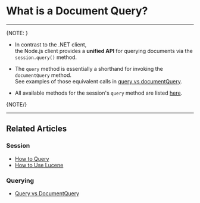 # What is a Document Query?

---

{NOTE: }

* In contrast to the .NET client,  
  the Node.js client provides a __unified API__ for querying documents via the `session.query()` method.  

* The `query` method is essentially a shorthand for invoking the `documentQuery` method.  
  See examples of those equivalent calls in [query vs documentQuery](../../../../client-api/session/querying/document-query/query-vs-document-query).

* All available methods for the session's `query` method are listed [here](../../../../client-api/session/querying/how-to-query#query-api).

{NOTE/}

---

## Related Articles

### Session

- [How to Query](../../../../client-api/session/querying/how-to-query)
- [How to Use Lucene](../../../../client-api/session/querying/document-query/how-to-use-lucene)

### Querying 

- [Query vs DocumentQuery](../../../../client-api/session/querying/document-query/query-vs-document-query)
